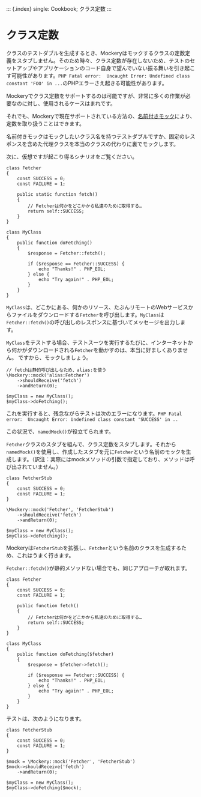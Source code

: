::: {.index}
single: Cookbook; クラス定数
:::

クラス定数
==========

クラスのテストダブルを生成するとき、Mockeryはモックするクラスの定数定義をスタブしません。そのため時々、クラス定数が存在しないため、テストのセットアップやアプリケーションのコード自身で望んでいない振る舞いを引き起こす可能性があります。`PHP Fatal error:  Uncaught Error: Undefined class constant 'FOO' in ...`のPHPエラーさえ起きる可能性があります。

Mockeryでクラス定数をサポートするのは可能ですが、非常に多くの作業が必要なのに対し、使用されるケースはまれです。

それでも、Mockeryで現在サポートされている方法の、[名前付きモック](creating_test_doubles.html#名前付きモック)により、定数を取り扱うことはできます。

名前付きモックはモックしたいクラス名を持つテストダブルですか、固定のレスポンスを含めた代理クラスを本当のクラスの代わりに裏でモックします。

次に、仮想ですが起こり得るシナリオをご覧ください。

``` {.php}
class Fetcher
{
    const SUCCESS = 0;
    const FAILURE = 1;

    public static function fetch()
    {
        // Fetcherは何かをどこかから私達のために取得する…
        return self::SUCCESS;
    }
}

class MyClass
{
    public function doFetching()
    {
        $response = Fetcher::fetch();

        if ($response == Fetcher::SUCCESS) {
            echo "Thanks!" . PHP_EOL;
        } else {
            echo "Try again!" . PHP_EOL;
        }
    }
}
```

`MyClass`は、どこかにある、何かのリソース、たぶんリモートのWebサービスからファイルをダウンロードする`Fetcher`を呼び出します。`MyClass`は`Fetcher::fetch()`の呼び出しのレスポンスに基づいてメッセージを出力します。

`MyClass`をテストする場合、テストスーツを実行するたびに、インターネットから何かがダウンロードされる`Fetcher`を動かすのは、本当に好ましくありません。
ですから、モックしましょう。

``` {.php}
// fetchは静的呼び出しなため、alias:を使う
\Mockery::mock('alias:Fetcher')
    ->shouldReceive('fetch')
    ->andReturn(0);

$myClass = new MyClass();
$myClass->doFetching();
```

これを実行すると、残念ながらテストは次のエラーになります。`PHP Fatal error:  Uncaught Error: Undefined class constant 'SUCCESS' in ..`

この状況で、`namedMock()`が役立てられます。

`Fetcher`クラスのスタブを組んで、クラス定数をスタブします。それから`namedMock()`を使用し、作成したスタブを元に`Fetcher`という名前のモックを生成します。（訳注：実際にはmockメソッドの引数で指定しており、メソッドは呼び出されていません。）

``` {.php}
class FetcherStub
{
    const SUCCESS = 0;
    const FAILURE = 1;
}

\Mockery::mock('Fetcher', 'FetcherStub')
    ->shouldReceive('fetch')
    ->andReturn(0);

$myClass = new MyClass();
$myClass->doFetching();
```

Mockeryは`FetcherStub`を拡張し、`Fetcher`という名前のクラスを生成するため、これはうまく行きます。

`Fetcher::fetch()`が静的メソッドない場合でも、同じアプローチが取れます。

``` {.php}
class Fetcher
{
    const SUCCESS = 0;
    const FAILURE = 1;

    public function fetch()
    {
        // Fetcherは何かをどこかから私達のために取得する…
        return self::SUCCESS;
    }
}

class MyClass
{
    public function doFetching($fetcher)
    {
        $response = $fetcher->fetch();

        if ($response == Fetcher::SUCCESS) {
            echo "Thanks!" . PHP_EOL;
        } else {
            echo "Try again!" . PHP_EOL;
        }
    }
}
```

テストは、次のようになります。

``` {.php}
class FetcherStub
{
    const SUCCESS = 0;
    const FAILURE = 1;
}

$mock = \Mockery::mock('Fetcher', 'FetcherStub')
$mock->shouldReceive('fetch')
    ->andReturn(0);

$myClass = new MyClass();
$myClass->doFetching($mock);
```
